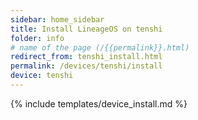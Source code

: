 ```yaml
---
sidebar: home_sidebar
title: Install LineageOS on tenshi
folder: info
# name of the page (/{{permalink}}.html)
redirect_from: tenshi_install.html
permalink: /devices/tenshi/install
device: tenshi
---
```

{% include templates/device_install.md %}
